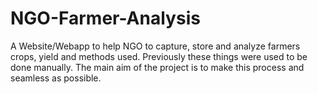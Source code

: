 # NGO-Farmer-Analysis
A Website/Webapp to help NGO to capture, store and analyze farmers crops, yield and methods used. Previously these things were used to be done manually. The main aim of the project is to make this process and seamless as possible.
